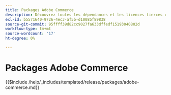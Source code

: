 ```yaml
---
title: Packages Adobe Commerce
description: Découvrez toutes les dépendances et les licences tierces utilisées dans Adobe Commerce.
exl-id: b5571640-9726-4ec3-af5b-d10085f89838
source-git-commit: 95ffff39d82cc9027fa633dffedf15193040802d
workflow-type: tm+mt
source-wordcount: '17'
ht-degree: 0%

---
```


# Packages Adobe Commerce

{{$include /help/_includes/templated/release/packages/adobe-commerce.md}}
